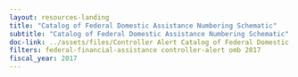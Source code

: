 ```yaml
---
layout: resources-landing
title: "Catalog of Federal Domestic Assistance Numbering Schematic"
subtitle: "Catalog of Federal Domestic Assistance Numbering Schematic"
doc-link: ../assets/files/Controller Alert Catalog of Federal Domestic Assistance Numbering Schematic_2016.12.22.pdf
filters: federal-financial-assistance controller-alert omb 2017
fiscal_year: 2017
---
```

